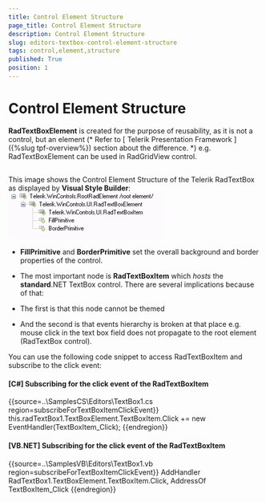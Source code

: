 ```yaml
---
title: Control Element Structure
page_title: Control Element Structure
description: Control Element Structure
slug: editors-textbox-control-element-structure
tags: control,element,structure
published: True
position: 1
---
```


# Control Element Structure



__RadTextBoxElement__ is created for the purpose of reusability, as it is not a control,
        but an element (*
          Refer to [
            Telerik Presentation
            Framework
          ]({%slug tpf-overview%}) section about the difference.
        *) e.g. RadTextBoxElement can be used in RadGridView control.
      

## 

This image shows the Control Element Structure of the Telerik RadTextBox as displayed by __Visual Style Builder__:
        ![editors-textbox-control-element-structure 001](images/editors-textbox-control-element-structure001.png)

* __FillPrimitive__ and __BorderPrimitive__ set the overall background and border properties of the control.
            

* The most important node is __RadTextBoxItem__ which *hosts* the
              __standard__.NET TextBox control. There are several implications because of that:
            

* The first is that this node cannot be themed

* And the second is that events hierarchy is broken at that place e.g.
                  mouse click in the text box field does not propagate to the root element (RadTextBox control).
                

You can use the following code snippet to access RadTextBoxItem and subscribe to the click event:

#### __[C#] Subscribing for the click event of the RadTextBoxItem__

{{source=..\SamplesCS\Editors\TextBox1.cs region=subscribeForTextBoxItemClickEvent}}
	            this.radTextBox1.TextBoxElement.TextBoxItem.Click += new EventHandler(TextBoxItem_Click);
	{{endregion}}



#### __[VB.NET] Subscribing for the click event of the RadTextBoxItem__

{{source=..\SamplesVB\Editors\TextBox1.vb region=subscribeForTextBoxItemClickEvent}}
	        AddHandler RadTextBox1.TextBoxElement.TextBoxItem.Click, AddressOf TextBoxItem_Click
	{{endregion}}


